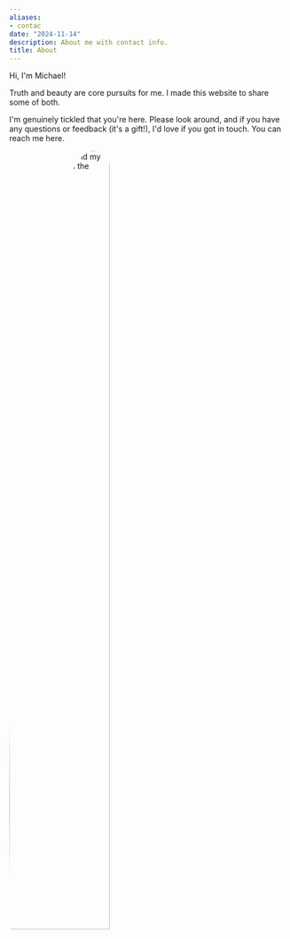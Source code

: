 ```yaml
---
aliases:
- contac
date: "2024-11-14"
description: About me with contact info.
title: About
---
```


Hi, I'm Michael! 

Truth and beauty are core pursuits for me. I made this website to share some of both. 

<p>I'm genuinely tickled that you're here. Please look around, and if you have any questions or feedback (it's a gift!), I'd love if you got in touch. You can reach me <span id="email-link">here</span>.</p>

<script>
  const user = "michaelandrewlevy";
  const domain = "gmail.com";
  document.getElementById("email-link").innerHTML = `<a href="mailto:${user}@${domain}">here</a>`;
</script>

<img src="/images/ellie-beach-headshot.jpg" 
     alt="Photo with me and my baby daughter on the beach" 
     style="width: 60%; max-width: 100%; height: auto; float: left; margin-right: 20px; border-radius: 50%;">